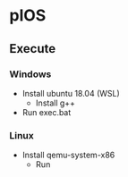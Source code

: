 # plOS

## Execute 

### Windows

+ Install ubuntu 18.04 (WSL)
  + Install g++
+ Run exec.bat

### Linux 

+ Install qemu-system-x86
    + Run 